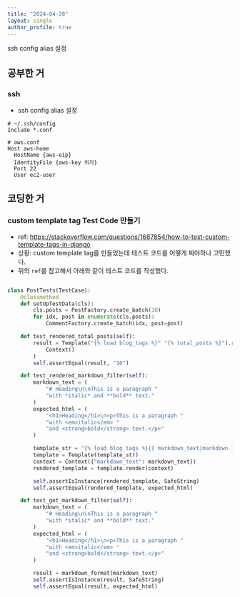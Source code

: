 ```yaml
---
title: "2024-04-28"
layout: single
author_profile: true
---
```


ssh config alias 설정

## 공부한 거
### ssh 

- ssh config alias 설정

```shell
# ~/.ssh/config
Include *.conf

# aws.conf
Host aws-home
  HostName {aws-eip}
  IdentityFile {aws-key 위치}
  Port 22
  User ec2-user

```

## 코딩한 거
### custom template tag Test Code 만들기
- ref: https://stackoverflow.com/questions/1687854/how-to-test-custom-template-tags-in-django
- 상황: custom template tag를 만들었는데 테스트 코드를 어떻게 짜야하나 고민했다.
- 위의 `ref`를 참고해서 아래와 같이 테스트 코드를 작성했다.
```python

class PostTests(TestCase):
    @classmethod
    def setUpTestData(cls):
        cls.posts = PostFactory.create_batch(10)
        for idx, post in enumerate(cls.posts):
            CommentFactory.create_batch(idx, post=post)

    def test_rendered_total_posts(self):
        result = Template("{% load blog_tags %}" "{% total_posts %}").render(
            Context()
        )
        self.assertEqual(result, "10")

    def test_rendered_markdown_filter(self):
        markdown_text = (
            "# Heading\n\nThis is a paragraph "
            "with *italic* and **bold** text."
        )
        expected_html = (
            "<h1>Heading</h1>\n<p>This is a paragraph "
            "with <em>italic</em> "
            "and <strong>bold</strong> text.</p>"
        )

        template_str = "{% load blog_tags %}{{ markdown_text|markdown }}"
        template = Template(template_str)
        context = Context({"markdown_text": markdown_text})
        rendered_template = template.render(context)

        self.assertIsInstance(rendered_template, SafeString)
        self.assertEqual(rendered_template, expected_html)

    def test_get_markdown_filter(self):
        markdown_text = (
            "# Heading\n\nThis is a paragraph "
            "with *italic* and **bold** text."
        )
        expected_html = (
            "<h1>Heading</h1>\n<p>This is a paragraph "
            "with <em>italic</em> "
            "and <strong>bold</strong> text.</p>"
        )

        result = markdown_format(markdown_text)
        self.assertIsInstance(result, SafeString)
        self.assertEqual(result, expected_html)

```
